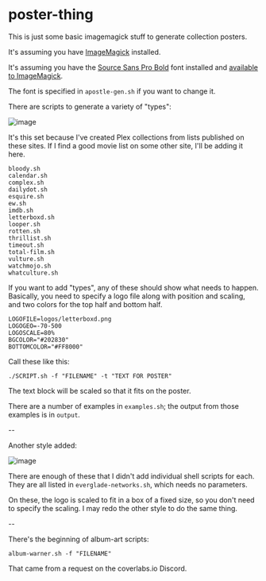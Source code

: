 # poster-thing

This is just some basic imagemagick stuff to generate collection posters.

It's assuming you have [ImageMagick](https://imagemagick.org/script/download.php) installed.

It's assuming you have the [Source Sans Pro Bold](https://fonts.google.com/specimen/Source+Sans+Pro) font installed and [available to ImageMagick](https://amhajja.medium.com/adding-a-new-font-to-imagemagick-31f7d2401b7e).

The font is specified in `apostle-gen.sh` if you want to change it.

There are scripts to generate a variety of "types":

![image](https://user-images.githubusercontent.com/3865541/145758329-2ac461e1-53db-4be9-a526-2245144f5ca4.png)

It's this set because I've created Plex collections from lists published on these sites.  If I find a good movie list on some other site, I'll be adding it here.

```
bloody.sh
calendar.sh
complex.sh
dailydot.sh
esquire.sh
ew.sh
imdb.sh
letterboxd.sh
looper.sh
rotten.sh
thrillist.sh
timeout.sh
total-film.sh
vulture.sh
watchmojo.sh
whatculture.sh
```

If you want to add "types", any of these should show what needs to happen.  Basically, you need to specify a logo file along with position and scaling, and two colors for the top half and bottom half.

```
LOGOFILE=logos/letterboxd.png
LOGOGEO=-70-500
LOGOSCALE=80%
BGCOLOR="#202830"
BOTTOMCOLOR="#FF8000"
```

Call these like this:
```
./SCRIPT.sh -f "FILENAME" -t "TEXT FOR POSTER"
```

The text block will be scaled so that it fits on the poster.

There are a number of examples in `examples.sh`; the output from those examples is in `output`.

--

Another style added:

![image](https://user-images.githubusercontent.com/3865541/148100732-3c7f1ded-f3a9-4c99-8d2e-09ca1ccfec4b.png)

There are enough of these that I didn't add individual shell scripts for each.  They are all listed in `everglade-networks.sh`, which needs no parameters.

On these, the logo is scaled to fit in a box of a fixed size, so you don't need to specify the scaling.  I may redo the other style to do the same thing.

--

There's the beginning of album-art scripts:

```
album-warner.sh -f "FILENAME"
```

That came from a request on the coverlabs.io Discord.
